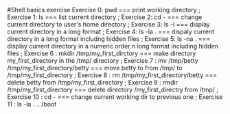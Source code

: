 #Shell basics exercise
Exercise 0: pwd === print working directory ;
Exercise 1: ls === list current directory ;
Exercise 2: cd - === change current directory to user's home directory ;
Exercise 3: ls -l === display current directory in a long format ;
Exercise 4: ls -la . === dispaly current directory in a long format includng hidden files ; 
Exercise 5: ls -na . === display current directory in a numeric order n long format including hidden files ;
Exercise 6 : mkdir /tmp/my_first_dirctory === make directory my_first_directory in the /tmp/ directory ;
Exercise 7 : mv /tmp/betty /tmp/my_first_directory/betty === move betty to from /tmp/ to /tmp/my_first_directory ;
Exercise 8 : rm /tmp/my_first_directory/betty === delete betty from /tmp/my_first_directory ;
Exercise 9 : rmdir /tmp/my_first_directory === delete directory /my_first_directry from /tmp/ ;
Exercise 10 : cd - === change current working dir to previous one ;
Exercise 11 : ls -la . .. /boot 
